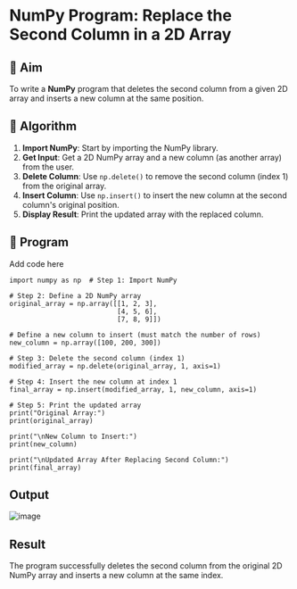 # NumPy Program: Replace the Second Column in a 2D Array

## 🎯 Aim
To write a **NumPy** program that deletes the second column from a given 2D array and inserts a new column at the same position.

## 🧠 Algorithm
1. **Import NumPy**: Start by importing the NumPy library.
2. **Get Input**: Get a 2D NumPy array and a new column (as another array) from the user.
3. **Delete Column**: Use `np.delete()` to remove the second column (index 1) from the original array.
4. **Insert Column**: Use `np.insert()` to insert the new column at the second column's original position.
5. **Display Result**: Print the updated array with the replaced column.

## 🧾 Program
Add code here
```
import numpy as np  # Step 1: Import NumPy

# Step 2: Define a 2D NumPy array
original_array = np.array([[1, 2, 3],
                           [4, 5, 6],
                           [7, 8, 9]])

# Define a new column to insert (must match the number of rows)
new_column = np.array([100, 200, 300])

# Step 3: Delete the second column (index 1)
modified_array = np.delete(original_array, 1, axis=1)

# Step 4: Insert the new column at index 1
final_array = np.insert(modified_array, 1, new_column, axis=1)

# Step 5: Print the updated array
print("Original Array:")
print(original_array)

print("\nNew Column to Insert:")
print(new_column)

print("\nUpdated Array After Replacing Second Column:")
print(final_array)
```
## Output
![image](https://github.com/user-attachments/assets/7bba8d9b-c26b-444b-a879-d49b7aa2be0c)

## Result
The program successfully deletes the second column from the original 2D NumPy array and inserts a new column at the same index.
